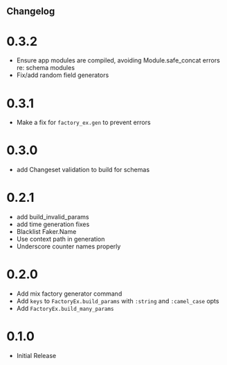 ## Changelog

# 0.3.2
- Ensure app modules are compiled, avoiding Module.safe_concat errors re: schema modules
- Fix/add random field generators

# 0.3.1
- Make a fix for `factory_ex.gen` to prevent errors

# 0.3.0
- add Changeset validation to build for schemas

# 0.2.1
- add build_invalid_params
- add time generation fixes
- Blacklist Faker.Name
- Use context path in generation
- Underscore counter names properly

# 0.2.0
- Add mix factory generator command
- Add `keys` to `FactoryEx.build_params` with `:string` and `:camel_case` opts
- Add `FactoryEx.build_many_params`

# 0.1.0
- Initial Release
